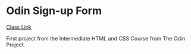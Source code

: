 # Odin Sign-up Form

[Class Link](https://www.theodinproject.com/lessons/node-path-intermediate-html-and-css-sign-up-form)

First project from the Intermediate HTML and CSS Course from The Odin Project.